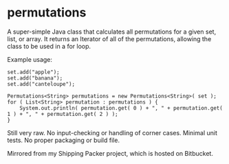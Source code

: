 permutations
============

A super-simple Java class that calculates all permutations for a given set, list, or array. It returns an Iterator of all of the permutations, allowing the class to be used in a for loop.

Example usage:


    set.add("apple");
    set.add("banana");
    set.add("canteloupe");

    Permutations<String> permutations = new Permutations<String>( set );
    for ( List<String> permutation : permutations ) { 
        System.out.println( permutation.get( 0 ) + ", " + permutation.get( 1 ) + ", " + permutation.get( 2 ) );
    }


Still very raw. No input-checking or handling of corner cases. Minimal unit tests. No proper packaging or build file.

Mirrored from my Shipping Packer project, which is hosted on Bitbucket.

